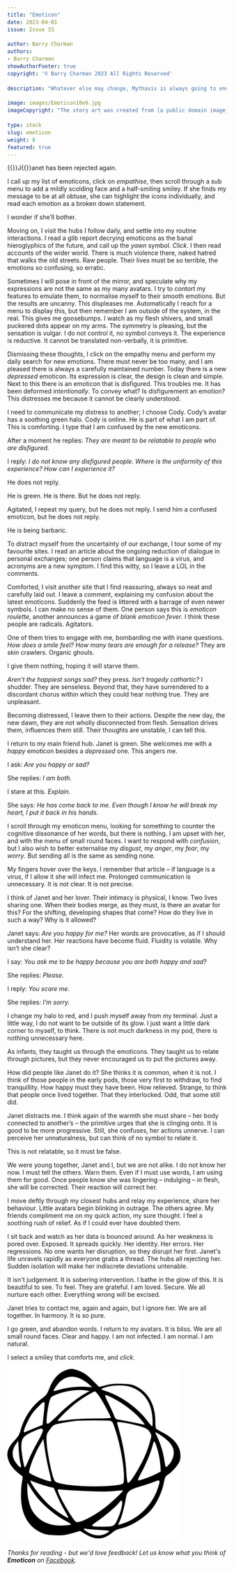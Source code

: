 ```yaml
---
title: "Emoticon"
date: 2023-04-01
issue: Issue 33

author: Barry Charman
authors:
- Barry Charman
showAuthorFooter: true
copyright: '© Barry Charman 2023 All Rights Reserved'

description: "Whatever else may change, Mythaxis is always going to end on a story. Barry Charman sees us out with a third tale that has more than a hint of alienation to it – though whether alienation is a state of suffering or grace is very much in the eye of the beholder."

image: images/Emoticon10x6.jpg
imageCopyright: "The story art was created from [a public domain image](https://commons.wikimedia.org/wiki/File:Matthias_Rudolph_Toma_Messerschmidts_Character_Heads_1839.jpg) of Matthias Rudolph Toma's 1839 lithograph depicting the Character Heads of Franz Xaver Messerschmidt."

type: stock
slug: emoticon
weight: 8
featured: true
---
```


{{<glyph>}}J{{</glyph>}}anet has been rejected again. 

I call up my list of emoticons, click on *empathise*, then scroll through a sub menu to add a mildly scolding face and a half-smiling smiley. If she finds my message to be at all obtuse, she can highlight the icons individually, and read each emotion as a broken down statement. 

I wonder if she’ll bother. 

Moving on, I visit the hubs I follow daily, and settle into my routine interactions. I read a glib report decrying emoticons as the banal hieroglyphics of the future, and call up the *yawn* symbol. *Click*. I then read accounts of the wider world. There is much violence there, naked hatred that walks the old streets. Raw people. Their lives must be so terrible, the emotions so confusing, so erratic. 

 Sometimes I will pose in front of the mirror, and speculate why my expressions are not the same as my many avatars. I try to contort my features to emulate them, to normalise myself to their smooth emotions. But the results are uncanny. This displeases me. Automatically I reach for a menu to display this, but then remember I am outside of the system, in the real. This gives me goosebumps. I watch as my flesh shivers, and small puckered dots appear on my arms. The symmetry is pleasing, but the sensation is vulgar. I do not control it, no symbol conveys it. The experience is reductive. It cannot be translated non-verbally, it is primitive. 

Dismissing these thoughts, I click on the empathy menu and perform my daily search for new emotions. There must never be too many, and I am pleased there is always a carefully maintained number. Today there is a new *depressed* emoticon. Its expression is clear, the design is clean and simple. Next to this there is an emoticon that is disfigured. This troubles me. It has been deformed *intentionally*. To convey what? Is disfigurement an emotion? This distresses me because it cannot be clearly understood. 

I need to communicate my distress to another; I choose Cody. Cody’s avatar has a soothing green halo. Cody is online. He is part of what I am part of. This is comforting. I type that I am confused by the new emoticons. 

After a moment he replies: *They are meant to be relatable to people who are disfigured.*

I reply: *I do not know any disfigured people. Where is the uniformity of this experience? How can I experience it?*

He does not reply. 

He is green. He is there. But he does not reply. 

Agitated, I repeat my query, but he does not reply. I send him a confused emoticon, but he does not reply. 

He is being barbaric. 

To distract myself from the uncertainty of our exchange, I tour some of my favourite sites. I read an article about the ongoing reduction of dialogue in personal exchanges; one person claims that language is a virus, and acronyms are a new symptom. I find this witty, so I leave a LOL in the comments.  

Comforted, I visit another site that I find reassuring, always so neat and carefully laid out. I leave a comment, explaining my confusion about the latest emoticons. Suddenly the feed is littered with a barrage of even newer symbols. I can make no sense of them. One person says this is *emoticon roulette*, another announces a game of *blank emoticon fever*. I think these people are radicals. Agitators. 

One of them tries to engage with me, bombarding me with inane questions. *How does a smile feel? How many tears are enough for a release?* They are skin crawlers. Organic ghouls. 

I give them nothing, hoping it will starve them. 

*Aren't the happiest songs sad?* they press. *Isn't tragedy cathartic?* I shudder. They are senseless. Beyond that, they have surrendered to a discordant chorus within which they could hear nothing true. They are unpleasant. 

Becoming distressed, I leave them to their actions. Despite the new day, the new dawn, they are not wholly disconnected from flesh. Sensation drives them, influences them still. Their thoughts are unstable, I can tell this. 

I return to my main friend hub. Janet is green. She welcomes me with a *happy* emoticon besides a *depressed* one. This angers me. 

I ask: *Are you happy or sad?*

She replies: *I am both.* 

I stare at this. *Explain.*

She says: *He has come back to me. Even though I know he will break my heart, I put it back in his hands.*

I scroll through my emoticon menu, looking for something to counter the cognitive dissonance of her words, but there is nothing. I am upset with her, and with the menu of small round faces. I want to respond with *confusion*, but I also wish to better externalise my *disgust*, my *anger*, my *fear*, my *worry*. But sending all is the same as sending none. 

My fingers hover over the keys. I remember that article – if language is a virus, if I allow it she will infect me. Prolonged communication is unnecessary. It is not clear. It is not precise.

I think of Janet and her lover. Their intimacy is physical, I know. Two lives sharing one. When their bodies merge, as they must, is there an avatar for this? For the shifting, developing shapes that come? How do they live in such a way? Why is it allowed? 

Janet says: *Are you happy for me?* Her words are provocative, as if I should understand her. Her reactions have become fluid. Fluidity is volatile. Why isn’t she clear?

I say: *You ask me to be happy because you are both happy and sad?*

She replies: *Please.*

I reply: *You scare me.*

She replies: *I’m sorry.* 

I change my halo to red, and I push myself away from my terminal. Just a little way, I do not want to be outside of its glow. I just want a little dark corner to myself, to think. There is not much darkness in my pod, there is nothing unnecessary here. 

As infants, they taught us through the emoticons. They taught us to relate through pictures, but they never encouraged us to put the pictures away. 

How did people like Janet do it? She thinks it is common, when it is not. I think of those people in the early pods, those very first to withdraw, to find tranquillity. How happy must they have been. How relieved. Strange, to think that people once lived together. That they interlocked. Odd, that some still did. 

Janet distracts me. I think again of the warmth she must share – her body connected to another’s – the primitive urges that she is clinging onto. It is good to be more progressive. Still, she confuses, her actions unnerve. I can perceive her unnaturalness, but can think of no symbol to relate it. 

This is not relatable, so it must be false. 

We were young together, Janet and I, but we are not alike. I do not know her now. I must tell the others. Warn them. Even if I must use words, I am using them for good. Once people know she was lingering – indulging – in flesh, she will be corrected. Their reaction will correct her.

I move deftly through my closest hubs and relay my experience, share her behaviour. Little avatars begin blinking in outrage. The others agree. My friends compliment me on my quick action, my sure thought. I feel a soothing rush of relief. As if I could ever have doubted them.

I sit back and watch as her data is bounced around. As her weakness is pored over. Exposed. It spreads quickly. Her identity. Her errors. Her regressions. No one wants her disruption, so they disrupt her first. Janet's life unravels rapidly as everyone grabs a thread. The hubs all rejecting her. Sudden isolation will make her indiscrete deviations untenable. 

It isn't judgement. It is sobering intervention. I bathe in the glow of this. It is beautiful to see. To feel. They are grateful. I am loved. Secure. We all nurture each other. Everything wrong will be excised.

Janet tries to contact me, again and again, but I ignore her. We are all together. In harmony. It is so pure. 

I go green, and abandon words. I return to my avatars. It is bliss. We are all small round faces. Clear and happy. I am not infected. I am normal. I am natural. 

I select a smiley that comforts me, and *click*.

![Orbit-lrg](images/Orbit.svg)

*Thanks for reading - but we'd love feedback! Let us know what you think of **Emoticon** on [Facebook](https://www.facebook.com/MythaxisMagazine/posts/).*
